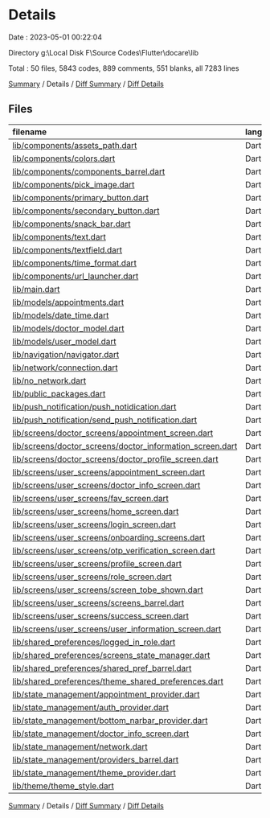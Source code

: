 # Details

Date : 2023-05-01 00:22:04

Directory g:\\Local Disk F\\Source Codes\\Flutter\\docare\\lib

Total : 50 files,  5843 codes, 889 comments, 551 blanks, all 7283 lines

[Summary](results.md) / Details / [Diff Summary](diff.md) / [Diff Details](diff-details.md)

## Files
| filename | language | code | comment | blank | total |
| :--- | :--- | ---: | ---: | ---: | ---: |
| [lib/components/assets_path.dart](/lib/components/assets_path.dart) | Dart | 14 | 3 | 6 | 23 |
| [lib/components/colors.dart](/lib/components/colors.dart) | Dart | 37 | 0 | 16 | 53 |
| [lib/components/components_barrel.dart](/lib/components/components_barrel.dart) | Dart | 8 | 1 | 2 | 11 |
| [lib/components/pick_image.dart](/lib/components/pick_image.dart) | Dart | 22 | 0 | 4 | 26 |
| [lib/components/primary_button.dart](/lib/components/primary_button.dart) | Dart | 44 | 0 | 2 | 46 |
| [lib/components/secondary_button.dart](/lib/components/secondary_button.dart) | Dart | 14 | 1 | 2 | 17 |
| [lib/components/snack_bar.dart](/lib/components/snack_bar.dart) | Dart | 34 | 5 | 2 | 41 |
| [lib/components/text.dart](/lib/components/text.dart) | Dart | 21 | 0 | 3 | 24 |
| [lib/components/textfield.dart](/lib/components/textfield.dart) | Dart | 47 | 3 | 4 | 54 |
| [lib/components/time_format.dart](/lib/components/time_format.dart) | Dart | 15 | 0 | 2 | 17 |
| [lib/components/url_launcher.dart](/lib/components/url_launcher.dart) | Dart | 12 | 3 | 2 | 17 |
| [lib/main.dart](/lib/main.dart) | Dart | 354 | 19 | 29 | 402 |
| [lib/models/appointments.dart](/lib/models/appointments.dart) | Dart | 76 | 2 | 4 | 82 |
| [lib/models/date_time.dart](/lib/models/date_time.dart) | Dart | 0 | 15 | 4 | 19 |
| [lib/models/doctor_model.dart](/lib/models/doctor_model.dart) | Dart | 62 | 2 | 4 | 68 |
| [lib/models/user_model.dart](/lib/models/user_model.dart) | Dart | 40 | 2 | 4 | 46 |
| [lib/navigation/navigator.dart](/lib/navigation/navigator.dart) | Dart | 14 | 0 | 3 | 17 |
| [lib/network/connection.dart](/lib/network/connection.dart) | Dart | 0 | 8 | 2 | 10 |
| [lib/no_network.dart](/lib/no_network.dart) | Dart | 119 | 16 | 13 | 148 |
| [lib/public_packages.dart](/lib/public_packages.dart) | Dart | 6 | 1 | 2 | 9 |
| [lib/push_notification/push_notidication.dart](/lib/push_notification/push_notidication.dart) | Dart | 64 | 41 | 33 | 138 |
| [lib/push_notification/send_push_notification.dart](/lib/push_notification/send_push_notification.dart) | Dart | 3 | 32 | 3 | 38 |
| [lib/screens/doctor_screens/appointment_screen.dart](/lib/screens/doctor_screens/appointment_screen.dart) | Dart | 495 | 126 | 34 | 655 |
| [lib/screens/doctor_screens/doctor_information_screen.dart](/lib/screens/doctor_screens/doctor_information_screen.dart) | Dart | 430 | 42 | 27 | 499 |
| [lib/screens/doctor_screens/doctor_profile_screen.dart](/lib/screens/doctor_screens/doctor_profile_screen.dart) | Dart | 204 | 26 | 10 | 240 |
| [lib/screens/user_screens/appointment_screen.dart](/lib/screens/user_screens/appointment_screen.dart) | Dart | 370 | 21 | 14 | 405 |
| [lib/screens/user_screens/doctor_info_screen.dart](/lib/screens/user_screens/doctor_info_screen.dart) | Dart | 629 | 85 | 55 | 769 |
| [lib/screens/user_screens/fav_screen.dart](/lib/screens/user_screens/fav_screen.dart) | Dart | 164 | 2 | 9 | 175 |
| [lib/screens/user_screens/home_screen.dart](/lib/screens/user_screens/home_screen.dart) | Dart | 460 | 126 | 34 | 620 |
| [lib/screens/user_screens/login_screen.dart](/lib/screens/user_screens/login_screen.dart) | Dart | 330 | 28 | 17 | 375 |
| [lib/screens/user_screens/onboarding_screens.dart](/lib/screens/user_screens/onboarding_screens.dart) | Dart | 150 | 8 | 12 | 170 |
| [lib/screens/user_screens/otp_verification_screen.dart](/lib/screens/user_screens/otp_verification_screen.dart) | Dart | 244 | 24 | 16 | 284 |
| [lib/screens/user_screens/profile_screen.dart](/lib/screens/user_screens/profile_screen.dart) | Dart | 204 | 24 | 11 | 239 |
| [lib/screens/user_screens/role_screen.dart](/lib/screens/user_screens/role_screen.dart) | Dart | 133 | 2 | 11 | 146 |
| [lib/screens/user_screens/screen_tobe_shown.dart](/lib/screens/user_screens/screen_tobe_shown.dart) | Dart | 19 | 9 | 5 | 33 |
| [lib/screens/user_screens/screens_barrel.dart](/lib/screens/user_screens/screens_barrel.dart) | Dart | 6 | 0 | 0 | 6 |
| [lib/screens/user_screens/success_screen.dart](/lib/screens/user_screens/success_screen.dart) | Dart | 67 | 2 | 7 | 76 |
| [lib/screens/user_screens/user_information_screen.dart](/lib/screens/user_screens/user_information_screen.dart) | Dart | 243 | 37 | 17 | 297 |
| [lib/shared_preferences/logged_in_role.dart](/lib/shared_preferences/logged_in_role.dart) | Dart | 14 | 5 | 7 | 26 |
| [lib/shared_preferences/screens_state_manager.dart](/lib/shared_preferences/screens_state_manager.dart) | Dart | 13 | 4 | 6 | 23 |
| [lib/shared_preferences/shared_pref_barrel.dart](/lib/shared_preferences/shared_pref_barrel.dart) | Dart | 3 | 0 | 1 | 4 |
| [lib/shared_preferences/theme_shared_preferences.dart](/lib/shared_preferences/theme_shared_preferences.dart) | Dart | 12 | 0 | 4 | 16 |
| [lib/state_management/appointment_provider.dart](/lib/state_management/appointment_provider.dart) | Dart | 242 | 47 | 31 | 320 |
| [lib/state_management/auth_provider.dart](/lib/state_management/auth_provider.dart) | Dart | 282 | 40 | 41 | 363 |
| [lib/state_management/bottom_narbar_provider.dart](/lib/state_management/bottom_narbar_provider.dart) | Dart | 19 | 0 | 8 | 27 |
| [lib/state_management/doctor_info_screen.dart](/lib/state_management/doctor_info_screen.dart) | Dart | 25 | 12 | 16 | 53 |
| [lib/state_management/network.dart](/lib/state_management/network.dart) | Dart | 18 | 3 | 3 | 24 |
| [lib/state_management/providers_barrel.dart](/lib/state_management/providers_barrel.dart) | Dart | 4 | 0 | 1 | 5 |
| [lib/state_management/theme_provider.dart](/lib/state_management/theme_provider.dart) | Dart | 18 | 0 | 4 | 22 |
| [lib/theme/theme_style.dart](/lib/theme/theme_style.dart) | Dart | 39 | 62 | 4 | 105 |

[Summary](results.md) / Details / [Diff Summary](diff.md) / [Diff Details](diff-details.md)